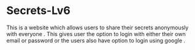 # Secrets-Lv6

This is a website which allows users to share their secrets anonymously with everyone . This gives user the option to login with either their own email or password 
or the users also have option to login using google . 
